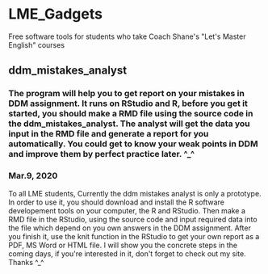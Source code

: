 # LME_Gadgets
Free software tools for students who take Coach Shane's "Let's Master English" courses

## ddm_mistakes_analyst
### The program will help you to get report on your mistakes in DDM assignment. It runs on RStudio and R, before you get it started, you should make a RMD file using the source code in the ddm_mistakes_analyst. The analyst will get the data you input in the RMD file and generate a report for you automatically. You could get to know your weak points in DDM and improve them by perfect practice later. ^_^

### Mar.9, 2020
To all LME students, 
Currently the ddm mistakes analyst is only a prototype. In order to use it, you should download and install the R software developement tools on your computer, the R and RStudio. Then make a RMD file in the RStudio, using the source code and input required data into the file which depend on you own answers in the DDM assignment. After you finish it, use the knit function in the RStudio to get your own report as a PDF, MS Word or HTML file.
I will show you the concrete steps in the coming days, if you're interested in it, don't forget to check out my site. Thanks ^_^
